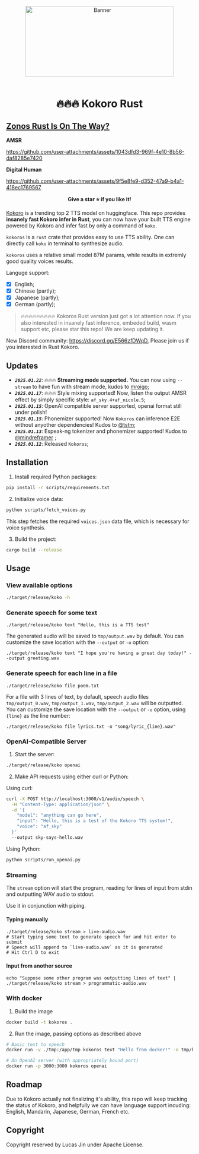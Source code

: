 <div align="center">
  <img src="https://img2023.cnblogs.com/blog/3572323/202501/3572323-20250112184100378-907988670.jpg" alt="Banner" width="400" height="190">
</div>
<br>
<h1 align="center">🔥🔥🔥 Kokoro Rust</h1>

## [Zonos Rust Is On The Way?](https://github.com/lucasjinreal/Kokoros/issues/60)

**AMSR**

https://github.com/user-attachments/assets/1043dfd3-969f-4e10-8b56-daf8285e7420

**Digital Human**

https://github.com/user-attachments/assets/9f5e8fe9-d352-47a9-b4a1-418ec1769567

<p align="center">
  <b>Give a star ⭐ if you like it!</b>
</p>

[Kokoro](https://huggingface.co/hexgrad/Kokoro-82M) is a trending top 2 TTS model on huggingface.
This repo provides **insanely fast Kokoro infer in Rust**, you can now have your built TTS engine powered by Kokoro and infer fast by only a command of `koko`.

`kokoros` is a `rust` crate that provides easy to use TTS ability.
One can directly call `koko` in terminal to synthesize audio.

`kokoros` uses a relative small model 87M params, while results in extremly good quality voices results.

Languge support:

- [x] English;
- [x] Chinese (partly);
- [x] Japanese (partly);
- [x] German (partly);

> 🔥🔥🔥🔥🔥🔥🔥🔥🔥 Kokoros Rust version just got a lot attention now. If you also interested in insanely fast inference, embeded build, wasm support etc, please star this repo! We are keep updating it.

New Discord community: https://discord.gg/E566zfDWqD, Please join us if you interested in Rust Kokoro.

## Updates

- **_`2025.01.22`_**: 🔥🔥🔥 **Streaming mode supported.** You can now using `--stream` to have fun with stream mode, kudos to [mroigo](https://github.com/mrorigo);
- **_`2025.01.17`_**: 🔥🔥🔥 Style mixing supported! Now, listen the output AMSR effect by simply specific style: `af_sky.4+af_nicole.5`;
- **_`2025.01.15`_**: OpenAI compatible server supported, openai format still under polish!
- **_`2025.01.15`_**: Phonemizer supported! Now `Kokoros` can inference E2E without anyother dependencies! Kudos to [@tstm](https://github.com/tstm);
- **_`2025.01.13`_**: Espeak-ng tokenizer and phonemizer supported! Kudos to [@mindreframer](https://github.com/mindreframer) ;
- **_`2025.01.12`_**: Released `Kokoros`;

## Installation

1. Install required Python packages:

```bash
pip install -r scripts/requirements.txt
```

2. Initialize voice data:

```bash
python scripts/fetch_voices.py
```

This step fetches the required `voices.json` data file, which is necessary for voice synthesis.

3. Build the project:

```bash
cargo build --release
```

## Usage

### View available options

```bash
./target/release/koko -h
```

### Generate speech for some text

```
./target/release/koko text "Hello, this is a TTS test"
```

The generated audio will be saved to `tmp/output.wav` by default. You can customize the save location with the `--output` or `-o` option:

```
./target/release/koko text "I hope you're having a great day today!" --output greeting.wav
```

### Generate speech for each line in a file

```
./target/release/koko file poem.txt
```

For a file with 3 lines of text, by default, speech audio files `tmp/output_0.wav`, `tmp/output_1.wav`, `tmp/output_2.wav` will be outputted. You can customize the save location with the `--output` or `-o` option, using `{line}` as the line number:

```
./target/release/koko file lyrics.txt -o "song/lyric_{line}.wav"
```

### OpenAI-Compatible Server

1. Start the server:

```bash
./target/release/koko openai
```

2. Make API requests using either curl or Python:

Using curl:

```bash
curl -X POST http://localhost:3000/v1/audio/speech \
  -H "Content-Type: application/json" \
  -d '{
    "model": "anything can go here",
    "input": "Hello, this is a test of the Kokoro TTS system!",
    "voice": "af_sky"
  }'
  --output sky-says-hello.wav
```

Using Python:

```bash
python scripts/run_openai.py
```

### Streaming

The `stream` option will start the program, reading for lines of input from stdin and outputting WAV audio to stdout.

Use it in conjunction with piping.

#### Typing manually

```
./target/release/koko stream > live-audio.wav
# Start typing some text to generate speech for and hit enter to submit
# Speech will append to `live-audio.wav` as it is generated
# Hit Ctrl D to exit
```

#### Input from another source

```
echo "Suppose some other program was outputting lines of text" | ./target/release/koko stream > programmatic-audio.wav
```

### With docker

1. Build the image

```bash
docker build -t kokoros .
```

2. Run the image, passing options as described above

```bash
# Basic text to speech
docker run -v ./tmp:/app/tmp kokoros text "Hello from docker!" -o tmp/hello.wav

# An OpenAI server (with appropriately bound port)
docker run -p 3000:3000 kokoros openai
```

## Roadmap

Due to Kokoro actually not finalizing it's ability, this repo will keep tracking the status of Kokoro, and helpfully we can have language support incuding: English, Mandarin, Japanese, German, French etc.

## Copyright

Copyright reserved by Lucas Jin under Apache License.
